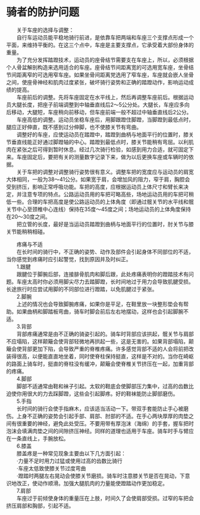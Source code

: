 # 骑者的防护问题  
  
&emsp;&emsp;关于车座的选择与调整：  
&emsp;&emsp;自行车运动员能平稳地骑行前进，是依靠车把两端和车座三个支撑点形成一个平面，来维持平衡的。在这三个点中，车座是主要支撑点，它承受着大部份身体的重量。  
&emsp;&emsp;为了充分发挥踏蹬技术，运动员的座骨结节需要支在车座上，所以，必须根据个人骨盆解剖构造来选用适合的车座。座骨结节间距离宽的可选用宽车座，坐骨结节间距离窄的可选用窄车座。如果坐骨间距离党选用了窄车座，车座就会嵌人坐骨之间，使座骨神经和肌肉过度紧张，破坏骑行姿势和正确的踏蹬动作，影响运动成绩的提高。  
&emsp;&emsp;车座前后的调整。先将车座固定在水平线上，然后再调整车座前后。根据运动员大腿长度，把座子前端调整到中轴垂直线后2～5公分处。大腿长，车座应多向后移动，大腿短，车座稍向前移动，但车座前端一般不超过中轴垂直线后2公分。  
&emsp;&emsp;车座高低的调整。运动员坐稳车座后，用脚跟蹬住脚蹬，当脚蹬到最低点时，腿应正好伸直，既不感到过分伸脚，也不使膝关节有弯曲。  
&emsp;&emsp;调整好的车座，应使运动员在踏蹬中，踏蹬到曲柄与地面平行的位置时，膝关节垂直线能正好通过脚蹬轴的中心。踏蹬到最低点时，膝关节能稍有弯屈。以利肌肉在紧张之后可得到暂时休息。经过几次骑行检验，如感到用力合适，就可固定下来。车座固定后，要把有关的测量数字记录下来，做为以后更换车座或车辆时的依据。  
&emsp;&emsp;关于车把的调整对调整骑行姿势很有意义。调整车把的宽度应与运动员的肩宽大体相同，一般为38～41公分。如果宽于肩，会增加风的阻力，窄于肩，胸腔会受到挤压，影响正常呼吸功能。车把的高度，应根据运动员上体尺寸和臂长来决定，并注意专项的特点。公路运动员用的车把可略高些，场地运动员用的车把可稍低一些。合理的车把高度是使公路运动员的上体角度（即通过髋关节的水平线和髋关节中心至颈椎中心连线）保持在35度～45度之间；场地运动员的上体角度保持在20～30度之间。  
&emsp;&emsp;把立管的长度，最好是当运动员踏蹬到曲柄与地面平行的位置时，肘关节与膝关节能稍稍相碰。  
  
&emsp;&emsp;疼痛与不适  
&emsp;&emsp;在长时间的骑行中，不正确的姿势、动作及部件会引起身体不同部位的不适，当你感觉到疼痛时应引起警觉，找到原因并及时纠正。  
&emsp;&emsp;1.跟腱  
&emsp;&emsp;跟腱位于脚腕后部，连接腓骨肌肉和脚后跟，此处疼痛表明你的蹬踏技术有问题。车座太高时你必须用脚尖尽力去踏脚蹬，长时间地过于用力会导致肌腱受损。长途旅行时应尝试用脚的不同部位进行蹬踏，以免肌腱过于紧张。  
&emsp;&emsp;2.脚腕  
&emsp;&emsp;上述的情况也会导致脚腕疼痛，如果你是平足，在鞋里放一块整形垫会有帮助。如果曲柄和脚踏板弯曲，骑车时脚会前后左右地摆动，这样也会引起脚腕不适。  
&emsp;&emsp;3.背部  
&emsp;&emsp;背部疼痛通常是由不正确的骑姿引起的。骑车时背部应该拱起，髋关节与肩部不应塌陷，这样颠簸会使背部轻微地再拱起一些，这是无害的。如果背部塌陷，颠簸会使背部更加下陷，会导致严重的脊椎疼痛。许多感觉背部不适的人会将前把改装得很高，以便能直直地坐着，同时使脊柱保持挺直，这样是不对的。当你在崎岖的路面上骑车时，挺直的脊柱没有缓冲，颠簸会使脊椎关节挤压在一起，加重背部的疼痛。  
&emsp;&emsp;4.脚部  
&emsp;&emsp;脚部不适通常由鞋和袜子引起。太软的鞋底会使脚部压力集中，过高的齿数比迫使你用很大的力去踩脚蹬，这些会引起脚疼。好的鞋袜能防止脚部磨伤。  
&emsp;&emsp;5.手指  
&emsp;&emsp;长时间的骑行会使手指麻木，应该适当活动一下。带双手套能防止手心被磨伤。上身不正确的姿势会引起手部、肩部、肘部的不适。在手心两块厚厚的肉垫之间有很重要的神经，避免此处受压。不要用带有厚泡沫（海绵）的手套，握车把时泡沫会填满肉垫之间的间隙挤压神经。同样的道理也适用于车座。骑车时手与臂应在一条直线上，手腕放松。  
&emsp;&emsp;6.膝盖  
&emsp;&emsp;膝盖疼是一种常见现象主要由以下几方面引起：  
&emsp;&emsp;·力量不足时用力过猛或使用过高的齿数比骑行  
&emsp;&emsp;·车座太低致使膝关节过度弯曲  
&emsp;&emsp;·蹬踏时两腿左右晃动会使膝关节磨损。骑车时注意膝关节是否在晃动，下意识地改正，使动作顺滑。加强大腿肌肉的力量能使蹬踏动作更加稳定。  
&emsp;&emsp;7.肩部  
&emsp;&emsp;车座过于前倾使身体的重量压在上肢，时间久了会使肩部受损。过窄的车把会挤压肩部和胸部，引起不适。  